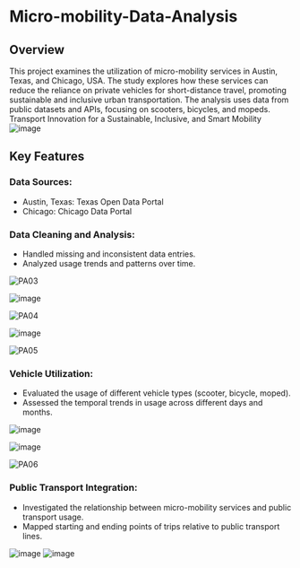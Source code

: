 # Micro-mobility-Data-Analysis

## Overview
This project examines the utilization of micro-mobility services in Austin, Texas, and Chicago, USA. The study explores how these services can reduce the reliance on private vehicles for short-distance travel, promoting sustainable and inclusive urban transportation. The analysis uses data from public datasets and APIs, focusing on scooters, bicycles, and mopeds.
Transport Innovation for a Sustainable, Inclusive, and Smart Mobility
![image](https://github.com/user-attachments/assets/d638731b-0a30-4ecb-be72-c36c70d7beea)
## Key Features
### Data Sources:
+ Austin, Texas: Texas Open Data Portal
+ Chicago: Chicago Data Portal
### Data Cleaning and Analysis:
+ Handled missing and inconsistent data entries.
+ Analyzed usage trends and patterns over time.

![PA03](https://github.com/user-attachments/assets/a311adfe-120e-4d73-8ba2-c0e827f25d4b)

![image](https://github.com/user-attachments/assets/e18da2c3-3e96-41cc-ada7-f7fc239bf8d6)

![PA04](https://github.com/user-attachments/assets/64b4086b-7fa6-4383-9848-4a924d26211f)

![image](https://github.com/user-attachments/assets/c9f0d788-2db4-4b21-90ae-c0987bcf3427)

![PA05](https://github.com/user-attachments/assets/5ca123b7-8482-45ab-8a28-a375c2b9f90a)

### Vehicle Utilization:
+ Evaluated the usage of different vehicle types (scooter, bicycle, moped).
+ Assessed the temporal trends in usage across different days and months.

![image](https://github.com/user-attachments/assets/16e80ff3-e8e2-40a6-ae11-88d0053a4a51)

![image](https://github.com/user-attachments/assets/aa768e12-a453-42aa-ac5c-ed6993e8075e)

![PA06](https://github.com/user-attachments/assets/7d2a8464-b5ec-4116-be71-d2ebb512322f)

### Public Transport Integration:
+ Investigated the relationship between micro-mobility services and public transport usage.
+ Mapped starting and ending points of trips relative to public transport lines.

![image](https://github.com/user-attachments/assets/b978cbd3-e9bd-46ca-9f79-f7ab8ecc23f4)
![image](https://github.com/user-attachments/assets/e9aad1df-22b7-478e-9995-3011085fae8c)
